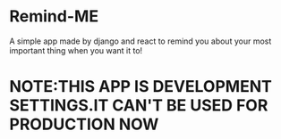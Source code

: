# Remind-ME 


A simple app made by django and react to remind you about your most important thing when you want it to!


# NOTE:THIS APP IS DEVELOPMENT SETTINGS.IT CAN'T BE USED FOR PRODUCTION NOW
